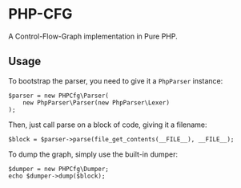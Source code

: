 # PHP-CFG

A Control-Flow-Graph implementation in Pure PHP.

## Usage

To bootstrap the parser, you need to give it a `PhpParser` instance:

    $parser = new PHPCfg\Parser(
        new PhpParser\Parser(new PhpParser\Lexer)
    ); 

Then, just call parse on a block of code, giving it a filename:

    $block = $parser->parse(file_get_contents(__FILE__), __FILE__);

To dump the graph, simply use the built-in dumper:

    $dumper = new PHPCfg\Dumper;
    echo $dumper->dump($block);
